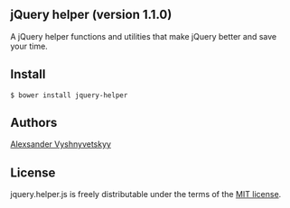 ## jQuery helper (version 1.1.0)

A jQuery helper functions and utilities that make jQuery better and save your time.

## Install

`$ bower install jquery-helper`

## Authors

[Alexsander Vyshnyvetskyy](http://wdmg.com.ua)

## License

jquery.helper.js is freely distributable under the terms of the [MIT license](https://github.com/alex-wdmg/jquery-helper/blob/master/LICENSE).
